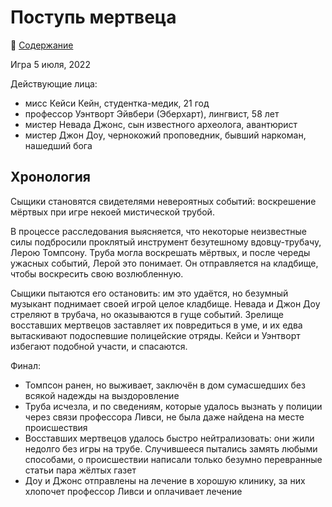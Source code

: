# Поступь мертвеца

🔖 [Содержание](https://github.com/8kto/ttrpg-recaps/tree/main/Call-of-Cthulhu/Club-of-Explorers-of-the-Unknown)

Игра 5 июля, 2022

Действующие лица:
+ мисс Кейси Кейн, студентка-медик, 21 год
+ профессор Уэнтворт Эйвбери (Эберхарт), лингвист, 58 лет
+ мистер Невада Джонс, сын известного археолога, авантюрист
+ мистер Джон Доу, чернокожий проповедник, бывший наркоман, нашедший бога

## Хронология
Сыщики становятся свидетелями невероятных событий: воскрешение мёртвых при игре некоей мистической трубой. 

В процессе расследования выясняется, что некоторые неизвестные силы подбросили проклятый инструмент безутешному вдовцу-трубачу, Лерою Томпсону. Труба могла воскрешать мёртвых, и после череды ужасных событий, Лерой это понимает. Он отправляется на кладбище, чтобы воскресить свою возлюбленную.

Сыщики пытаются его остановить: им это удаётся, но безумный музыкант поднимает своей игрой целое кладбище. Невада и Джон Доу стреляют в трубача, но оказываются в гуще событий. Зрелище восставших мертвецов заставляет их повредиться в уме, и их едва вытаскивают подоспевшие полицейские отряды. Кейси и Уэнтворт избегают подобной участи, и спасаются.

Финал:
+ Томпсон ранен, но выживает, заключён в дом сумасшедших без всякой надежды на выздоровление
+ Труба исчезла, и по сведениям, которые удалось вызнать у полиции через связи профессора Ливси, не была даже найдена на месте происшествия
+ Восставших мертвецов удалось быстро нейтрализовать: они жили недолго без игры на трубе. Случившееся пытались замять любыми способами, о происшествии написали только безумно перевранные статьи пара жёлтых газет
+ Доу и Джонс отправлены на лечение в хорошую клинику, за них хлопочет профессор Ливси и оплачивает лечение
